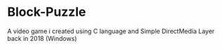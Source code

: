# Block-Puzzle
A video game i created using C language and Simple DirectMedia Layer back in 2018 (Windows)
